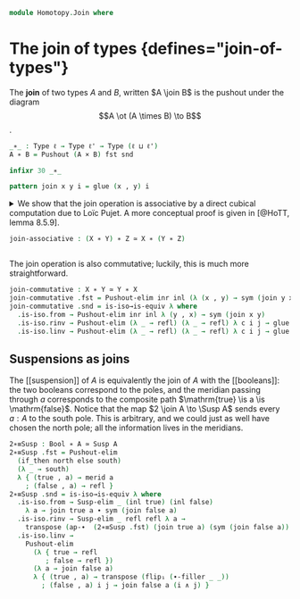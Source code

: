 <!--
```agda
open import 1Lab.Prelude

open import Data.Bool

open import Homotopy.Space.Suspension
open import Homotopy.Pushout
```
-->

```agda
module Homotopy.Join where
```

# The join of types {defines="join-of-types"}

<!--
```agda
private variable
  ℓ ℓ' : Level
  A B C X Y Z : Type ℓ
```
-->

The **join** of two types $A$ and $B$, written $A \join B$ is the pushout
under the diagram $$A \ot (A \times B) \to B$$.

```agda
_∗_ : Type ℓ → Type ℓ' → Type (ℓ ⊔ ℓ')
A ∗ B = Pushout (A × B) fst snd

infixr 30 _∗_

pattern join x y i = glue (x , y) i
```

<!--
```agda
open Homotopy.Pushout using (inl ; inr) public
```
-->

<details>
<summary>
We show that the join operation is associative by a direct cubical
computation due to Loïc Pujet. A more conceptual proof is given in
[@HoTT, lemma 8.5.9].

```agda
join-associative : (X ∗ Y) ∗ Z ≃ X ∗ (Y ∗ Z)
```
</summary>

```agda
join-associative .fst (inl (inl x)) = inl x
join-associative .fst (inl (inr y)) = inr (inl y)
join-associative .fst (inl (join x y i)) = join x (inl y) i
join-associative .fst (inr z) = inr (inr z)
join-associative .fst (join (inl x) z i) = join x (inr z) i
join-associative .fst (join (inr y) z i) = inr (join y z i)
join-associative .fst (join (join x y i) z j) =
  hcomp (∂ i ∨ ∂ j) λ where
    k (k = i0) → join x (join y z j) i
    k (i = i0) → join x (inr z) (j ∧ k)
    k (i = i1) → inr (join y z j)
    k (j = i0) → join x (inl y) i
    k (j = i1) → join x (inr z) (i ∨ k)

join-associative {X = X} {Y = Y} {Z = Z} .snd = is-iso→is-equiv λ where
  .is-iso.from (inl x) → inl (inl x)
  .is-iso.from (inr (inl y)) → inl (inr y)
  .is-iso.from (inr (inr z)) → inr z
  .is-iso.from (inr (join y z i)) → join (inr y) z i
  .is-iso.from (join x (inl y) i) → inl (join x y i)
  .is-iso.from (join x (inr z) i) → join (inl x) z i
  .is-iso.from (join x (join y z j) i) →
    hcomp (∂ i ∨ ∂ j) λ where
      k (k = i0) → join (join x y i) z j
      k (i = i0) → join (inl x) z (j ∧ ~ k)
      k (i = i1) → join (inr y) z j
      k (j = i0) → inl (join x y i)
      k (j = i1) → join (inl x) z (i ∨ ~ k)

  .is-iso.rinv (inl x) → refl
  .is-iso.rinv (inr (inl y)) → refl
  .is-iso.rinv (inr (inr z)) → refl
  .is-iso.rinv (inr (join y z i)) → refl
  .is-iso.rinv (join x (inl y) i) → refl
  .is-iso.rinv (join x (inr z) i) → refl
  .is-iso.rinv (join x (join y z j) i) l →
    comp (λ _ → X ∗ (Y ∗ Z)) (∂ i ∨ ∂ j ∨ l) λ where
      k (k = i0) → hcomp (∂ i ∨ ∂ j ∨ l) λ where
        k (k = i0) → join x (join y z j) i
        k (i = i0) → join x (inr z) (j ∧ (k ∧ ~ l))
        k (i = i1) → inr (join y z j)
        k (j = i0) → join x (inl y) i
        k (j = i1) → join x (inr z) (i ∨ (k ∧ ~ l))
        k (l = i1) → join x (join y z j) i
      k (i = i0) → join x (inr z) (j ∧ (~ k ∧ ~ l))
      k (i = i1) → inr (join y z j)
      k (j = i0) → join x (inl y) i
      k (j = i1) → join x (inr z) (i ∨ (~ k ∧ ~ l))
      k (l = i1) → join x (join y z j) i

  .is-iso.linv (inl (inl x)) → refl
  .is-iso.linv (inl (inr y)) → refl
  .is-iso.linv (inl (join x y i)) → refl
  .is-iso.linv (inr z) → refl
  .is-iso.linv (join (inl x) z i) → refl
  .is-iso.linv (join (inr y) z i) → refl
  .is-iso.linv (join (join x y i) z j) l →
    comp (λ _ → (X ∗ Y) ∗ Z) (∂ i ∨ ∂ j ∨ l) λ where
      k (k = i0) → hcomp (∂ i ∨ ∂ j ∨ l) λ where
        k (k = i0) → join (join x y i) z j
        k (i = i0) → join (inl x) z (j ∧ (~ k ∨ l))
        k (i = i1) → join (inr y) z j
        k (j = i0) → inl (join x y i)
        k (j = i1) → join (inl x) z (i ∨ (~ k ∨ l))
        k (l = i1) → join (join x y i) z j
      k (i = i0) → join (inl x) z (j ∧ (k ∨ l))
      k (i = i1) → join (inr y) z j
      k (j = i0) → inl (join x y i)
      k (j = i1) → join (inl x) z (i ∨ (k ∨ l))
      k (l = i1) → join (join x y i) z j
```
</details>

The join operation is also commutative; luckily, this is much more
straightforward.

```agda
join-commutative : X ∗ Y ≃ Y ∗ X
join-commutative .fst = Pushout-elim inr inl (λ (x , y) → sym (join y x))
join-commutative .snd = is-iso→is-equiv λ where
  .is-iso.from → Pushout-elim inr inl λ (y , x) → sym (join x y)
  .is-iso.rinv → Pushout-elim (λ _ → refl) (λ _ → refl) λ c i j → glue c i
  .is-iso.linv → Pushout-elim (λ _ → refl) (λ _ → refl) λ c i j → glue c i
```

<!--
```agda
join-map : (A → B) → (X → Y) → A ∗ X → B ∗ Y
join-map f g = Pushout-elim (inl ∘ f) (inr ∘ g)
  λ (a , x) → join (f a) (g x)

join-ap : (A ≃ B) → (X ≃ Y) → A ∗ X ≃ B ∗ Y
join-ap f g .fst = join-map (f .fst) (g .fst)
join-ap f g .snd = is-iso→is-equiv λ where
  .is-iso.from → join-map (Equiv.from f) (Equiv.from g)
  .is-iso.rinv →
    Pushout-elim (λ b → ap inl (Equiv.ε f b)) (λ y → ap inr (Equiv.ε g y))
      λ (b , y) i j → join (Equiv.ε f b j) (Equiv.ε g y j) i
  .is-iso.linv →
    Pushout-elim (λ a → ap inl (Equiv.η f a)) (λ x → ap inr (Equiv.η g x))
      λ (a , x) i j → join (Equiv.η f a j) (Equiv.η g x j) i
```
-->

## Suspensions as joins

The [[suspension]] of $A$ is equivalently the join of $A$ with the
[[booleans]]: the two booleans correspond to the poles, and the
meridian passing through $a$ corresponds to the composite path
$\mathrm{true} \is a \is \mathrm{false}$. Notice that the map $2 \join A
\to \Susp A$ sends every $a : A$ to the south pole. This is arbitrary,
and we could just as well have chosen the north pole; all the information
lives in the meridians.

```agda
2∗≡Susp : Bool ∗ A ≃ Susp A
2∗≡Susp .fst = Pushout-elim
  (if_then north else south)
  (λ _ → south)
  λ { (true , a) → merid a
    ; (false , a) → refl }
2∗≡Susp .snd = is-iso→is-equiv λ where
  .is-iso.from → Susp-elim _ (inl true) (inl false)
    λ a → join true a ∙ sym (join false a)
  .is-iso.rinv → Susp-elim _ refl refl λ a →
    transpose (ap-∙  (2∗≡Susp .fst) (join true a) (sym (join false a)) ∙ ∙-idr _)
  .is-iso.linv →
    Pushout-elim
      (λ { true → refl
         ; false → refl })
      (λ a → join false a)
      λ { (true , a) → transpose (flip₁ (∙-filler _ _))
        ; (false , a) i j → join false a (i ∧ j) }
```
